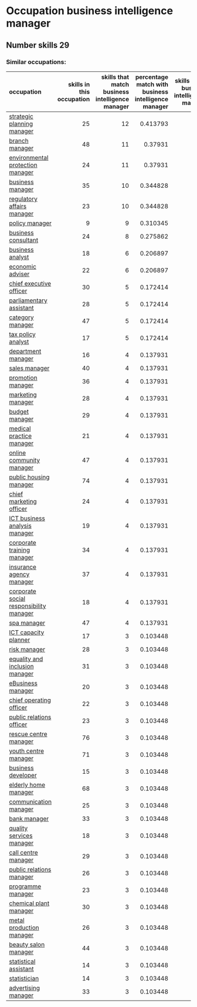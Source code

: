 # Occupation business intelligence manager
## Number skills 29
### Similar occupations:
| occupation                                                                            |   skills in this occupation |   skills that match business intelligence manager |   percentage match with business intelligence manager |   skills not in business intelligence manager |
|:--------------------------------------------------------------------------------------|----------------------------:|--------------------------------------------------:|------------------------------------------------------:|----------------------------------------------:|
| [strategic planning manager](strategic_planning_manager.md)                           |                          25 |                                                12 |                                              0.413793 |                                            13 |
| [branch manager](branch_manager.md)                                                   |                          48 |                                                11 |                                              0.37931  |                                            37 |
| [environmental protection manager](environmental_protection_manager.md)               |                          24 |                                                11 |                                              0.37931  |                                            13 |
| [business manager](business_manager.md)                                               |                          35 |                                                10 |                                              0.344828 |                                            25 |
| [regulatory affairs manager](regulatory_affairs_manager.md)                           |                          23 |                                                10 |                                              0.344828 |                                            13 |
| [policy manager](policy_manager.md)                                                   |                           9 |                                                 9 |                                              0.310345 |                                             0 |
| [business consultant](business_consultant.md)                                         |                          24 |                                                 8 |                                              0.275862 |                                            16 |
| [business analyst](business_analyst.md)                                               |                          18 |                                                 6 |                                              0.206897 |                                            12 |
| [economic adviser](economic_adviser.md)                                               |                          22 |                                                 6 |                                              0.206897 |                                            16 |
| [chief executive officer](chief_executive_officer.md)                                 |                          30 |                                                 5 |                                              0.172414 |                                            25 |
| [parliamentary assistant](parliamentary_assistant.md)                                 |                          28 |                                                 5 |                                              0.172414 |                                            23 |
| [category manager](category_manager.md)                                               |                          47 |                                                 5 |                                              0.172414 |                                            42 |
| [tax policy analyst](tax_policy_analyst.md)                                           |                          17 |                                                 5 |                                              0.172414 |                                            12 |
| [department manager](department_manager.md)                                           |                          16 |                                                 4 |                                              0.137931 |                                            12 |
| [sales manager](sales_manager.md)                                                     |                          40 |                                                 4 |                                              0.137931 |                                            36 |
| [promotion manager](promotion_manager.md)                                             |                          36 |                                                 4 |                                              0.137931 |                                            32 |
| [marketing manager](marketing_manager.md)                                             |                          28 |                                                 4 |                                              0.137931 |                                            24 |
| [budget manager](budget_manager.md)                                                   |                          29 |                                                 4 |                                              0.137931 |                                            25 |
| [medical practice manager](medical_practice_manager.md)                               |                          21 |                                                 4 |                                              0.137931 |                                            17 |
| [online community manager](online_community_manager.md)                               |                          47 |                                                 4 |                                              0.137931 |                                            43 |
| [public housing manager](public_housing_manager.md)                                   |                          74 |                                                 4 |                                              0.137931 |                                            70 |
| [chief marketing officer](chief_marketing_officer.md)                                 |                          24 |                                                 4 |                                              0.137931 |                                            20 |
| [ICT business analysis manager](ICT_business_analysis_manager.md)                     |                          19 |                                                 4 |                                              0.137931 |                                            15 |
| [corporate training manager](corporate_training_manager.md)                           |                          34 |                                                 4 |                                              0.137931 |                                            30 |
| [insurance agency manager](insurance_agency_manager.md)                               |                          37 |                                                 4 |                                              0.137931 |                                            33 |
| [corporate social responsibility manager](corporate_social_responsibility_manager.md) |                          18 |                                                 4 |                                              0.137931 |                                            14 |
| [spa manager](spa_manager.md)                                                         |                          47 |                                                 4 |                                              0.137931 |                                            43 |
| [ICT capacity planner](ICT_capacity_planner.md)                                       |                          17 |                                                 3 |                                              0.103448 |                                            14 |
| [risk manager](risk_manager.md)                                                       |                          28 |                                                 3 |                                              0.103448 |                                            25 |
| [equality and inclusion manager](equality_and_inclusion_manager.md)                   |                          31 |                                                 3 |                                              0.103448 |                                            28 |
| [eBusiness manager](eBusiness_manager.md)                                             |                          20 |                                                 3 |                                              0.103448 |                                            17 |
| [chief operating officer](chief_operating_officer.md)                                 |                          22 |                                                 3 |                                              0.103448 |                                            19 |
| [public relations officer](public_relations_officer.md)                               |                          23 |                                                 3 |                                              0.103448 |                                            20 |
| [rescue centre manager](rescue_centre_manager.md)                                     |                          76 |                                                 3 |                                              0.103448 |                                            73 |
| [youth centre manager](youth_centre_manager.md)                                       |                          71 |                                                 3 |                                              0.103448 |                                            68 |
| [business developer](business_developer.md)                                           |                          15 |                                                 3 |                                              0.103448 |                                            12 |
| [elderly home manager](elderly_home_manager.md)                                       |                          68 |                                                 3 |                                              0.103448 |                                            65 |
| [communication manager](communication_manager.md)                                     |                          25 |                                                 3 |                                              0.103448 |                                            22 |
| [bank manager](bank_manager.md)                                                       |                          33 |                                                 3 |                                              0.103448 |                                            30 |
| [quality services manager](quality_services_manager.md)                               |                          18 |                                                 3 |                                              0.103448 |                                            15 |
| [call centre manager](call_centre_manager.md)                                         |                          29 |                                                 3 |                                              0.103448 |                                            26 |
| [public relations manager](public_relations_manager.md)                               |                          26 |                                                 3 |                                              0.103448 |                                            23 |
| [programme manager](programme_manager.md)                                             |                          23 |                                                 3 |                                              0.103448 |                                            20 |
| [chemical plant manager](chemical_plant_manager.md)                                   |                          30 |                                                 3 |                                              0.103448 |                                            27 |
| [metal production manager](metal_production_manager.md)                               |                          26 |                                                 3 |                                              0.103448 |                                            23 |
| [beauty salon manager](beauty_salon_manager.md)                                       |                          44 |                                                 3 |                                              0.103448 |                                            41 |
| [statistical assistant](statistical_assistant.md)                                     |                          14 |                                                 3 |                                              0.103448 |                                            11 |
| [statistician](statistician.md)                                                       |                          14 |                                                 3 |                                              0.103448 |                                            11 |
| [advertising manager](advertising_manager.md)                                         |                          33 |                                                 3 |                                              0.103448 |                                            30 |

